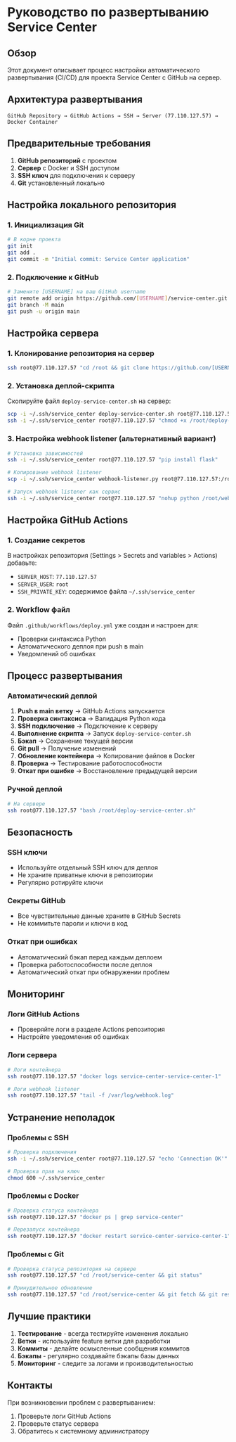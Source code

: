 # Руководство по развертыванию Service Center

## Обзор

Этот документ описывает процесс настройки автоматического развертывания (CI/CD) для проекта Service Center с GitHub на сервер.

## Архитектура развертывания

```
GitHub Repository → GitHub Actions → SSH → Server (77.110.127.57) → Docker Container
```

## Предварительные требования

1. **GitHub репозиторий** с проектом
2. **Сервер** с Docker и SSH доступом
3. **SSH ключ** для подключения к серверу
4. **Git** установленный локально

## Настройка локального репозитория

### 1. Инициализация Git

```bash
# В корне проекта
git init
git add .
git commit -m "Initial commit: Service Center application"
```

### 2. Подключение к GitHub

```bash
# Замените [USERNAME] на ваш GitHub username
git remote add origin https://github.com/[USERNAME]/service-center.git
git branch -M main
git push -u origin main
```

## Настройка сервера

### 1. Клонирование репозитория на сервер

```bash
ssh root@77.110.127.57 "cd /root && git clone https://github.com/[USERNAME]/service-center.git"
```

### 2. Установка деплой-скрипта

Скопируйте файл `deploy-service-center.sh` на сервер:

```bash
scp -i ~/.ssh/service_center deploy-service-center.sh root@77.110.127.57:/root/
ssh -i ~/.ssh/service_center root@77.110.127.57 "chmod +x /root/deploy-service-center.sh"
```

### 3. Настройка webhook listener (альтернативный вариант)

```bash
# Установка зависимостей
ssh -i ~/.ssh/service_center root@77.110.127.57 "pip install flask"

# Копирование webhook listener
scp -i ~/.ssh/service_center webhook-listener.py root@77.110.127.57:/root/

# Запуск webhook listener как сервис
ssh -i ~/.ssh/service_center root@77.110.127.57 "nohup python /root/webhook-listener.py > /var/log/webhook.log 2>&1 &"
```

## Настройка GitHub Actions

### 1. Создание секретов

В настройках репозитория (Settings > Secrets and variables > Actions) добавьте:

- `SERVER_HOST`: `77.110.127.57`
- `SERVER_USER`: `root`
- `SSH_PRIVATE_KEY`: содержимое файла `~/.ssh/service_center`

### 2. Workflow файл

Файл `.github/workflows/deploy.yml` уже создан и настроен для:
- Проверки синтаксиса Python
- Автоматического деплоя при push в main
- Уведомлений об ошибках

## Процесс развертывания

### Автоматический деплой

1. **Push в main ветку** → GitHub Actions запускается
2. **Проверка синтаксиса** → Валидация Python кода
3. **SSH подключение** → Подключение к серверу
4. **Выполнение скрипта** → Запуск `deploy-service-center.sh`
5. **Бэкап** → Сохранение текущей версии
6. **Git pull** → Получение изменений
7. **Обновление контейнера** → Копирование файлов в Docker
8. **Проверка** → Тестирование работоспособности
9. **Откат при ошибке** → Восстановление предыдущей версии

### Ручной деплой

```bash
# На сервере
ssh root@77.110.127.57 "bash /root/deploy-service-center.sh"
```

## Безопасность

### SSH ключи
- Используйте отдельный SSH ключ для деплоя
- Не храните приватные ключи в репозитории
- Регулярно ротируйте ключи

### Секреты GitHub
- Все чувствительные данные храните в GitHub Secrets
- Не коммитьте пароли и ключи в код

### Откат при ошибках
- Автоматический бэкап перед каждым деплоем
- Проверка работоспособности после деплоя
- Автоматический откат при обнаружении проблем

## Мониторинг

### Логи GitHub Actions
- Проверяйте логи в разделе Actions репозитория
- Настройте уведомления об ошибках

### Логи сервера
```bash
# Логи контейнера
ssh root@77.110.127.57 "docker logs service-center-service-center-1"

# Логи webhook listener
ssh root@77.110.127.57 "tail -f /var/log/webhook.log"
```

## Устранение неполадок

### Проблемы с SSH
```bash
# Проверка подключения
ssh -i ~/.ssh/service_center root@77.110.127.57 "echo 'Connection OK'"

# Проверка прав на ключ
chmod 600 ~/.ssh/service_center
```

### Проблемы с Docker
```bash
# Проверка статуса контейнера
ssh root@77.110.127.57 "docker ps | grep service-center"

# Перезапуск контейнера
ssh root@77.110.127.57 "docker restart service-center-service-center-1"
```

### Проблемы с Git
```bash
# Проверка статуса репозитория на сервере
ssh root@77.110.127.57 "cd /root/service-center && git status"

# Принудительное обновление
ssh root@77.110.127.57 "cd /root/service-center && git fetch && git reset --hard origin/main"
```

## Лучшие практики

1. **Тестирование** - всегда тестируйте изменения локально
2. **Ветки** - используйте feature ветки для разработки
3. **Коммиты** - делайте осмысленные сообщения коммитов
4. **Бэкапы** - регулярно создавайте бэкапы базы данных
5. **Мониторинг** - следите за логами и производительностью

## Контакты

При возникновении проблем с развертыванием:
1. Проверьте логи GitHub Actions
2. Проверьте статус сервера
3. Обратитесь к системному администратору
